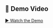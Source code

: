 ## 🎥 Demo Video
[▶ Watch the Demo](https://github.com/user-attachments/assets/96aa5282-778d-4529-8b46-5ab52dd8fab8)
